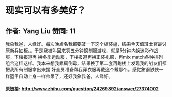# 现实可以有多美好？
## 作者: Yang Liu  赞同: 11
我象我爸，人缘好。每次晚点名我都要敲一下这个板装逼，结果今天值班士官最讨厌新兵拍板。。于是我被叫回来罚五分钟换制服游戏，就是5分钟内换迷彩作战服，下楼报道再
换冬季运动服，下楼报道再换正装礼服，再mix match各种排列组合这样这样。我本来想我靠真倒霉，结果换了第二套再跑楼上发现我的战友们都把我所有制服拿出来摆
好全员准备帮我穿衣服再戴这个戴那个。感觉象钢铁侠一样盔甲自动上身一样帅呆了，还好我象我爸，人缘好。

#### 原链接: http://www.zhihu.com/question/24269892/answer/27374002